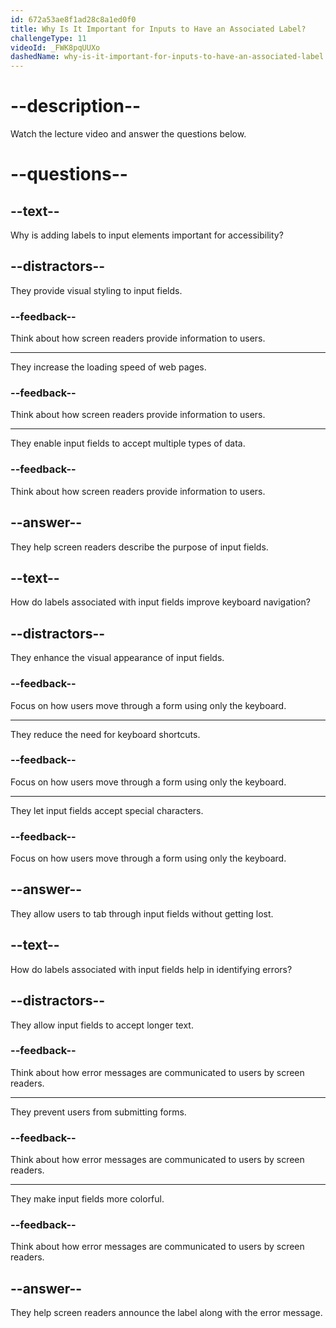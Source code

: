 ```yaml
---
id: 672a53ae8f1ad28c8a1ed0f0
title: Why Is It Important for Inputs to Have an Associated Label?
challengeType: 11
videoId: _FWK8pqUUXo
dashedName: why-is-it-important-for-inputs-to-have-an-associated-label
---
```


# --description--

Watch the lecture video and answer the questions below.

# --questions--

## --text--

Why is adding labels to input elements important for accessibility?

## --distractors--

They provide visual styling to input fields.

### --feedback--

Think about how screen readers provide information to users.

---

They increase the loading speed of web pages.

### --feedback--

Think about how screen readers provide information to users.

---

They enable input fields to accept multiple types of data.

### --feedback--

Think about how screen readers provide information to users.

## --answer--

They help screen readers describe the purpose of input fields.

## --text--

How do labels associated with input fields improve keyboard navigation?

## --distractors--

They enhance the visual appearance of input fields.

### --feedback--

Focus on how users move through a form using only the keyboard.

---

They reduce the need for keyboard shortcuts.

### --feedback--

Focus on how users move through a form using only the keyboard.

---

They let input fields accept special characters.

### --feedback--

Focus on how users move through a form using only the keyboard.

## --answer--

They allow users to tab through input fields without getting lost.

## --text--

How do labels associated with input fields help in identifying errors?

## --distractors--

They allow input fields to accept longer text.

### --feedback--

Think about how error messages are communicated to users by screen readers.

---

They prevent users from submitting forms.

### --feedback--

Think about how error messages are communicated to users by screen readers.

---

They make input fields more colorful.

### --feedback--

Think about how error messages are communicated to users by screen readers.

## --answer--

They help screen readers announce the label along with the error message.

